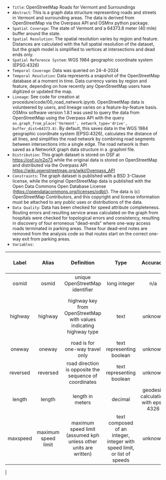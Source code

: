 - `Title`: OpenStreetMap Roads for Vermont and Surroundings
- `Abstract`: This is a graph data structure representing roads and streets in Vermont and surrounding areas. The data is derived from OpenStreetMap via the Overpass API and OSMnx python package.
- `Spatial Coverage`: The state of Vermont and a 64373.8 meter (40 mile) buffer around the state.
- `Spatial Resolution`: The spatial resolution varies by region and feature. Distances are calculated with the full spatial resolution of the dataset, but the graph model is simplified to vertices at intersections and dead ends only.
- `Spatial Reference System`: WGS 1984 geographic coordinate system (EPSG:4326)
- `Temporal Coverage`: Data was queried on 24-4-2024
- `Temporal Resolution`: Data represents a snapshot of the OpenStreetMap database at a moment in time. Data currency varies by region and feature, depending on how recently any OpenStreetMap users have digitized or updated the map.
- `Lineage`: See code for creation at procedure/code/00_road_network.ipynb. OpenStreetMap data is volunteered by users, and lineage varies on a feature-by-feature basis. OSMnx software version 1.8.1 was used to query the data from OpenStreetMap using the Overpass API with the query `ox.graph_from_place('Vermont', network_type='drive', buffer_dist=64373.8)`. By default, this saves data in the WGS 1984 geographic coordinate system (EPSG:4326), calculates the distance of all lines, and simplifies the road network by combining road segments between intersections into a single edge. The road network is then saved as a NetworkX graph data structure in a .graphml file.
- `Distribution`: This graph dataset is stored on OSF at https://osf.io/n2q73 while the original data is stored on OpenStreetMap and distributed via the Overpass API <https://wiki.openstreetmap.org/wiki/Overpass_API>
- `Constraints`: The graph dataset is published with a BSD 3-Clause license, while the original OpenStreetMap data is published with the Open Data Commons Open Database License (<https://opendatacommons.org/licenses/odbl/>). The data is (c) OpenStreetMap Contributors, and this copyright and license information must be attached to any public uses or distributions of the data.
- `Data Quality`: Data has been checked for speed attribute completeness. Routing errors and resulting service areas calculated on the graph from hospitals were checked for topological errors and consistency, resulting in discovery of four erroneous "dead-ends" where one-way access roads terminated in parking areas. These four dead-end notes are removed from the analysis code so that routes start on the correct one-way exit from parking areas.
- `Variables`:


| Label | Alias | Definition | Type | Accuracy | Domain | Missing Data Value(s) | Missing Data Frequency |
| :--: | :--: | :--: | :--: | :--: | :--: | :--: | :--: |
| osmid | osmid | unique OpenStreetMap identifier | long integer | n/a | n/a | none | none |
| highway | highway | highway key from OpenStreetMap with values indicating highway type | text | unknown | residential, tertiary, secondary, primary, unclassified, trunk, etc. See <https://wiki.openstreetmap.org/wiki/Key:highway> | no value recorded | 194,089 of 577,399 edges missing highway type |
| oneway | oneway | road is for one-way travel only | text representing boolean | unknown | {true, false} | n/a | n/a |
| reversed | reversed | road direction is opposite the sequence of coordinates | text representing boolean | unknown | {true, false} | n/a | n/a |
| length | length | length in meters | decimal | geodesic calculation with epsg 4326 | unknown | n/a | none |
| maxspeed | maximum speed limit | maximum speed limit (assumed kph unless other units are written) | text composed of an integer, integer with speed limit, or list of speeds | unknown | one  | no value recorded | 411,768 of 577,399 edges missing speed limit
 |
